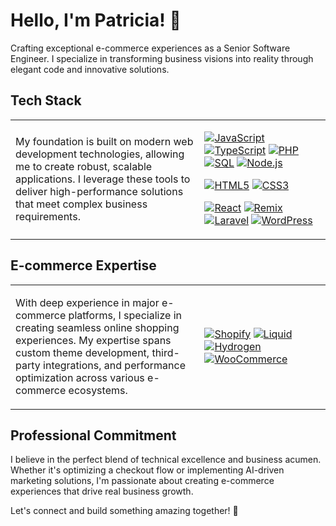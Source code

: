 # Hello, I'm Patricia! 👋 

<!-- [![LeetCode](https://img.shields.io/badge/LeetCode-nefeline-purple?logo=leetcode)](https://leetcode.com/nefeline/) -->

Crafting exceptional e-commerce experiences as a Senior Software Engineer. I specialize in transforming business visions into reality through elegant code and innovative solutions.

## Tech Stack
<table>
<tr>
<td width="60%">

My foundation is built on modern web development technologies, allowing me to create robust, scalable applications. I leverage these tools to deliver high-performance solutions that meet complex business requirements.

</td>
<td width="40%">

[![JavaScript](https://img.shields.io/badge/JavaScript-F7DF1E?logo=javascript&logoColor=black)](https://developer.mozilla.org/en-US/docs/Web/JavaScript)
[![TypeScript](https://img.shields.io/badge/TypeScript-3178C6?logo=typescript&logoColor=white)](https://www.typescriptlang.org/)
[![PHP](https://img.shields.io/badge/PHP-777BB4?logo=php&logoColor=white)](https://www.php.net/docs.php)
[![SQL](https://img.shields.io/badge/SQL-4479A1?logo=mysql&logoColor=white)](https://www.w3schools.com/sql/)
[![Node.js](https://img.shields.io/badge/Node.js-339933?logo=node.js&logoColor=white)](https://nodejs.org/)

[![HTML5](https://img.shields.io/badge/HTML5-E34F26?logo=html5&logoColor=white)](https://developer.mozilla.org/en-US/docs/Web/HTML)
[![CSS3](https://img.shields.io/badge/CSS3-1572B6?logo=css3&logoColor=white)](https://developer.mozilla.org/en-US/docs/Web/CSS)

[![React](https://img.shields.io/badge/React-20232A?logo=react&logoColor=61DAFB)](https://react.dev/)
[![Remix](https://img.shields.io/badge/Remix-000000?logo=remix&logoColor=white)](https://remix.run/)
[![Laravel](https://img.shields.io/badge/Laravel-FF2D20?logo=laravel&logoColor=white)](https://laravel.com/)
[![WordPress](https://img.shields.io/badge/wordpress-21759B?logo=wordpress&logoColor=white)](https://wordpress.org/)

</td>
</tr>
</table>

## E-commerce Expertise
<table>
<tr>
<td width="60%">

With deep experience in major e-commerce platforms, I specialize in creating seamless online shopping experiences. My expertise spans custom theme development, third-party integrations, and performance optimization across various e-commerce ecosystems.

</td>
<td width="40%">

[![Shopify](https://img.shields.io/badge/shopify-8DB543?logo=Shopify&logoColor=white)](https://www.shopify.com/)
[![Liquid](https://img.shields.io/badge/liquid-7AB55C?logo=shopify&logoColor=white)](https://shopify.dev/docs/api/liquid)
[![Hydrogen](https://img.shields.io/badge/Hydrogen-050B1B?logo=shopify&logoColor=white)](https://hydrogen.shopify.dev/)
[![WooCommerce](https://img.shields.io/badge/woocommerce-96588A?logo=woocommerce&logoColor=white)](https://woocommerce.com/)

</td>
</tr>
</table>

<!-- ## Current Projects

Innovation drives my current work as I develop solutions that enhance the e-commerce experience through advanced technology and data-driven approaches.

<table>
<tr>
<td width="50%">
📛 Developing an intelligent product badge system that boosts product visibility through dynamic visual indicators
</td>
<td width="50%">
🛒 Creating AI-powered marketing solutions that leverage data insights for enhanced customer targeting
</td>
</tr>
</table>

## 🌱 Growth & Learning

Continuous improvement is central to my professional journey. I maintain a structured approach to expanding both my technical capabilities and business understanding.

```javascript
const technicalJourney = {
    webDevelopment: {
        frontend: ["JavaScript", "React", "HTML5", "CSS3"],
        backend: ["Node.js", "PHP", "SQL"],
        practices: ["Responsive Design", "Performance Optimization", "SEO"]
    },
    ecommerce: {
        platforms: ["Shopify", "WordPress + WooCommerce"],
        expertise: ["Theme Development", "Custom Apps", "Store Optimization"],
        technology: ["Liquid Templates", "REST APIs", "Headless Commerce"]
    },
    currentFocus: {
        engineering: "Advanced System Design",
        automation: "AI-Driven Marketing Solutions",
        architecture: "Scalable E-commerce Applications"
    }
}
```
-->
## Professional Commitment

I believe in the perfect blend of technical excellence and business acumen. Whether it's optimizing a checkout flow or implementing AI-driven marketing solutions, I'm passionate about creating e-commerce experiences that drive real business growth.

Let's connect and build something amazing together! 🌟
